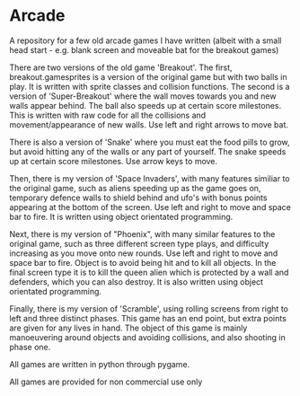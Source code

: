 # Arcade

A repository for a few old arcade games I have written (albeit with a small head start - e.g. blank screen and moveable bat for the breakout games)

There are two versions of the old game 'Breakout'. The first, breakout.gamesprites is a version of the original game but with two balls in play. It is written with sprite classes and collision functions. The second is a version of 'Super-Breakout' where the wall moves towards you and new walls appear behind.  The ball also speeds up at certain score milestones. This is written with raw code for all the collisions and movement/appearance of new walls. Use left and right arrows to move bat.

There is also a version of 'Snake' where you must eat the food pills to grow, but avoid hitting any of the walls or any part of yourself. The snake speeds up at certain score milestones. Use arrow keys to move.

Then, there is my version of 'Space Invaders', with many features similiar to the original game, such as aliens speeding up as the game goes on, temporary defence walls to shield behind and ufo's with bonus points appearing at the bottom of the screen. Use left and right to move and space bar to fire. It is written using object orientated programming.

Next, there is my version of "Phoenix", with many similar features to the original game, such as three different screen type plays, and difficulty increasing as you move onto new rounds. Use left and right to move and space bar to fire. Object is to avoid being hit and to kill all objects. In the final screen type it is to kill the queen alien which is protected by a wall and defenders, which you can also destroy. It is also written using object orientated programming.

Finally, there is my version of 'Scramble', using rolling screens from right to left and three distinct phases.  This game has an end point, but extra points are given for any lives in hand. The object of this game is mainly manoeuvering around objects and avoiding collisions, and also shooting in phase one. 

All games are written in python through pygame.

All games are provided for non commercial use only

